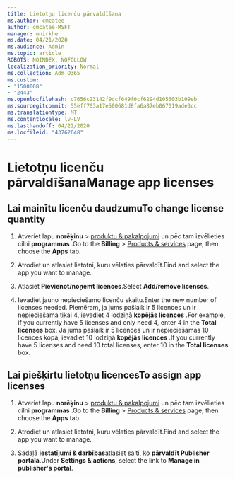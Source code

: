 ```yaml
---
title: Lietotņu licenču pārvaldīšana
ms.author: cmcatee
author: cmcatee-MSFT
manager: mnirkhe
ms.date: 04/21/2020
ms.audience: Admin
ms.topic: article
ROBOTS: NOINDEX, NOFOLLOW
localization_priority: Normal
ms.collection: Adm_O365
ms.custom:
- "1500008"
- "2443"
ms.openlocfilehash: c7656c23142f9dcf649f0cf6294d105603b109eb
ms.sourcegitcommit: 55eff703a17e500681d8fa6a87eb067019ade3cc
ms.translationtype: MT
ms.contentlocale: lv-LV
ms.lasthandoff: 04/22/2020
ms.locfileid: "43762648"
---
```

# <a name="manage-app-licenses"></a><span data-ttu-id="b9b8f-102">Lietotņu licenču pārvaldīšana</span><span class="sxs-lookup"><span data-stu-id="b9b8f-102">Manage app licenses</span></span>

## <a name="to-change-license-quantity"></a><span data-ttu-id="b9b8f-103">Lai mainītu licenču daudzumu</span><span class="sxs-lookup"><span data-stu-id="b9b8f-103">To change license quantity</span></span>

1. <span data-ttu-id="b9b8f-104">Atveriet lapu **norēķinu** > [produktu & pakalpojumi](https://go.microsoft.com/fwlink/p/?linkid=842054) un pēc tam izvēlieties cilni **programmas** .</span><span class="sxs-lookup"><span data-stu-id="b9b8f-104">Go to the **Billing** > [Products & services](https://go.microsoft.com/fwlink/p/?linkid=842054) page, then choose the **Apps** tab.</span></span>

2. <span data-ttu-id="b9b8f-105">Atrodiet un atlasiet lietotni, kuru vēlaties pārvaldīt.</span><span class="sxs-lookup"><span data-stu-id="b9b8f-105">Find and select the app you want to manage.</span></span>  

3. <span data-ttu-id="b9b8f-106">Atlasiet **Pievienot/noņemt licences**.</span><span class="sxs-lookup"><span data-stu-id="b9b8f-106">Select **Add/remove licenses**.</span></span>

4. <span data-ttu-id="b9b8f-107">Ievadiet jauno nepieciešamo licenču skaitu.</span><span class="sxs-lookup"><span data-stu-id="b9b8f-107">Enter the new number of licenses needed.</span></span> <span data-ttu-id="b9b8f-108">Piemēram, ja jums pašlaik ir 5 licences un ir nepieciešama tikai 4, ievadiet 4 lodziņā **kopējās licences** .</span><span class="sxs-lookup"><span data-stu-id="b9b8f-108">For example, if you currently have 5 licenses and only need 4, enter 4 in the **Total licenses** box.</span></span> <span data-ttu-id="b9b8f-109">Ja jums pašlaik ir 5 licences un ir nepieciešamas 10 licences kopā, ievadiet 10 lodziņā **kopējās licences** .</span><span class="sxs-lookup"><span data-stu-id="b9b8f-109">If you currently have 5 licenses and need 10 total licenses, enter 10 in the **Total licenses** box.</span></span>

## <a name="to-assign-app-licenses"></a><span data-ttu-id="b9b8f-110">Lai piešķirtu lietotņu licences</span><span class="sxs-lookup"><span data-stu-id="b9b8f-110">To assign app licenses</span></span>

1. <span data-ttu-id="b9b8f-111">Atveriet lapu **norēķinu** > [produktu & pakalpojumi](https://go.microsoft.com/fwlink/p/?linkid=842054) un pēc tam izvēlieties cilni **programmas** .</span><span class="sxs-lookup"><span data-stu-id="b9b8f-111">Go to the **Billing** > [Products & services](https://go.microsoft.com/fwlink/p/?linkid=842054) page, then choose the **Apps** tab.</span></span>

2. <span data-ttu-id="b9b8f-112">Atrodiet un atlasiet lietotni, kuru vēlaties pārvaldīt.</span><span class="sxs-lookup"><span data-stu-id="b9b8f-112">Find and select the app you want to manage.</span></span>  

3. <span data-ttu-id="b9b8f-113">Sadaļā **iestatījumi & darbības**atlasiet saiti, ko **pārvaldīt Publisher portālā**.</span><span class="sxs-lookup"><span data-stu-id="b9b8f-113">Under **Settings & actions**, select the link to **Manage in publisher's portal**.</span></span>